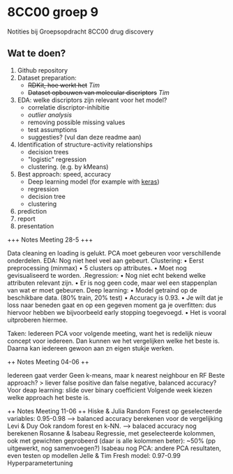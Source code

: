# 8CC00 groep 9
 Notities bij Groepsopdracht 8CC00 drug discovery

## Wat te doen?
1. Github repository
2. Dataset preparation: 
    * ~~RDKit, hoe werkt het~~ _Tim_
    * ~~Dataset opbouwen van molecular discriptors~~ _Tim_
3. EDA: welke discriptors zijn relevant voor het model?
    * correlatie discriptor-inhibitie
    * _outlier analysis_
    * removing possible missing values
    * test assumptions
    * suggesties? (vul dan deze readme aan)
4. Identification of structure-activity relationships
    * decision trees
    * "logistic" regression 
    * clustering. (e.g. by kMeans)
5. Best approach: speed, accuracy
    * Deep learning model (for example with [keras](https://keras.io/getting_started/intro_to_keras_for_engineers/))
    * regression
    * decision tree
    * clustering 
6. prediction
7. report
8. presentation

+++ Notes Meeting 28-5 +++

Data cleaning en loading is gelukt.
PCA moet gebeuren voor verschillende onderdelen.
EDA: Nog niet heel veel aan gebeurt.
Clustering: 
•	Eerst preprocessing (minmax)
•	5 clusters op attributes.
•	Moet nog gevisualiseerd te worden.
.Regression:
•	Nog niet echt bekend welke attributen relevant zijn.
•	Er is nog geen code, maar wel een stappenplan van wat er moet gebeuren.
Deep learning:
•	Model getraind op de beschikbare data. (80% train, 20% test)
•	Accuracy is 0.93.
•	Je wilt dat je loss naar beneden gaat en op een gegeven moment ga je overfitten: dus hiervoor hebben we bijvoorbeeld early stopping toegevoegd.
•	Het is vooral uitproberen hiermee.

Taken:
Iedereen PCA voor volgende meeting, want het is redelijk nieuw concept voor iedereen. Dan kunnen we het vergelijken welke het beste is. Daarna kan iedereen gewoon aan zn eigen stukje werken.

++ Notes Meeting 04-06 ++

Iedereen gaat verder
Geen k-means, maar k nearest neighbour en RF
Beste approach? > liever false positive dan false negative, balanced accuracy?
Voor deap learning: slide over binary coefficient
Volgende week kiezen welke approach het beste is.

++ Notes Meeting 11-06 ++
Hiske & Julia
Random Forest op geselecteerde variables: 0.95-0.98
--> balanced accuracy berekenen voor de vergelijking
Levi & Duy
Ook random forest en k-NN. 
--> balaced accuracy nog berekenen
Rosanne & Isabeau
Regressie, met geselecteerde kolommen, ook met gewichten geprobeerd (daar is alle kolommen beter): ~50% (pp uitgewerkt, nog samenvoegen?)
Isabeau nog PCA: andere PCA resultaten, even testen op modellen
Jelle & Tim
Fresh model: 0.97-0.99
Hyperparametertuning
